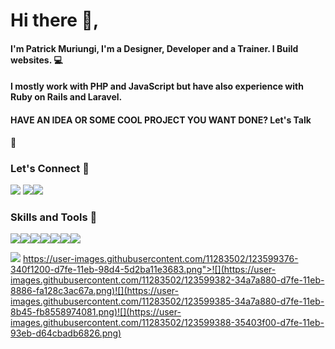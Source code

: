 # Hi there 👋, 

#### I'm Patrick Muriungi, I'm a Designer, Developer and a Trainer.  I Build websites. 💻

#### I mostly work with PHP and JavaScript but have also experience with Ruby on Rails and Laravel.


<!-- #### 🔭 I'm currently working on an open-source called [africons](https://github.com/MuriungiPatrick/africons) a project that aims to create *WEB ICONS* for all logos representing *African brands and organisations.*  -->



#### HAVE AN IDEA OR SOME COOL PROJECT YOU WANT DONE? Let's Talk
  
  💬
  ### Let's Connect 🔗

[![](https://user-images.githubusercontent.com/11283502/123594840-d926ec00-d7f8-11eb-90f8-0e0c6834d4a3.png)](http://twitter.com/itsMuriungi])
[![](https://user-images.githubusercontent.com/11283502/123594836-d926ec00-d7f8-11eb-9569-69be265c1575.png)](https://www.linkedin.com/in/patrick-muriungi-835476b4/)[![](https://user-images.githubusercontent.com/11283502/123594830-d75d2880-d7f8-11eb-8089-fb3ae3657062.png)](http://youtube.com/c/VaxaCode])

### Skills and Tools 🔗

![](https://user-images.githubusercontent.com/11283502/123598137-dd550880-d7fc-11eb-8851-b8147fca9e06.png)![](https://user-images.githubusercontent.com/11283502/123598145-df1ecc00-d7fc-11eb-9355-2faacb7773ac.png)![](https://user-images.githubusercontent.com/11283502/123598146-dfb76280-d7fc-11eb-96d2-38ac1f20579a.png)![](https://user-images.githubusercontent.com/11283502/123598149-e04ff900-d7fc-11eb-90ec-77d77c3cf8b4.png)![](https://user-images.githubusercontent.com/11283502/123598157-e0e88f80-d7fc-11eb-9a3e-8617399a921d.png)![](https://user-images.githubusercontent.com/11283502/123598164-e219bc80-d7fc-11eb-9309-1786a8813173.png)![](https://user-images.githubusercontent.com/11283502/123598168-e34ae980-d7fc-11eb-98d3-d8562169fea2.png)

![](https://user-images.githubusercontent.com/11283502/123599367-32454e80-d7fe-11eb-8459-3de52e037a32.png)
https://user-images.githubusercontent.com/11283502/123599376-340f1200-d7fe-11eb-98d4-5d2ba11e3683.png">![](https://user-images.githubusercontent.com/11283502/123599382-34a7a880-d7fe-11eb-8886-fa128c3ac67a.png)![](https://user-images.githubusercontent.com/11283502/123599385-34a7a880-d7fe-11eb-8b45-fb8558974081.png)![](https://user-images.githubusercontent.com/11283502/123599388-35403f00-d7fe-11eb-93eb-d64cbadb6826.png)



<!--
**MuriungiPatrick/MuriungiPatrick** is a ✨ _special_ ✨ repository because its `README.md` (this file) appears on your GitHub profile.

Here are some ideas to get you started:

- 🔭 I’m currently working on ...
- 🌱 I’m currently learning ...
- 👯 I’m looking to collaborate on ...
- 🤔 I’m looking for help with ...
- 💬 Ask me about ...
- 📫 How to reach me: ...
- 😄 Pronouns: ...
- ⚡ Fun fact: ...
-->
